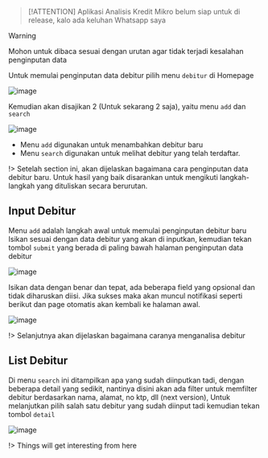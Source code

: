 > [!ATTENTION]
> Aplikasi Analisis Kredit Mikro belum siap untuk di release, kalo ada keluhan Whatsapp saya

> [!WARNING]
> Mohon untuk dibaca sesuai dengan urutan agar tidak terjadi kesalahan penginputan data


Untuk memulai penginputan data debitur pilih menu `debitur` di Homepage

![image](https://user-images.githubusercontent.com/45744788/199644385-32ea1a5d-b423-4dcb-b5be-8f0df959ae7f.png)

Kemudian akan disajikan 2 (Untuk sekarang 2 saja), yaitu menu `add` dan `search`

![image](https://user-images.githubusercontent.com/45744788/199645154-4bf3d03a-d3d5-4b7e-8186-af85f1e5d48c.png)

- Menu `add` digunakan untuk menambahkan debitur baru 
- Menu `search` digunakan untuk melihat debitur yang telah terdaftar.

!> Setelah section ini, akan dijelaskan bagaimana cara penginputan data debitur baru. Untuk hasil yang baik disarankan untuk mengikuti langkah-langkah yang dituliskan secara berurutan.


## Input Debitur

Menu `add` adalah langkah awal untuk memulai penginputan debitur baru
Isikan sesuai dengan data debitur yang akan di inputkan, kemudian tekan tombol `submit` yang berada di paling bawah halaman penginputan data debitur

![image](https://user-images.githubusercontent.com/45744788/199646138-44ecffbd-10c7-49a9-a0fc-a62ca8828eef.png)

Isikan data dengan benar dan tepat, ada beberapa field yang opsional dan tidak diharuskan diisi. Jika sukses maka akan muncul notifikasi seperti berikut dan page otomatis akan kembali ke halaman awal.

![image](https://user-images.githubusercontent.com/45744788/199647048-91f88a87-60a4-4d44-a7d3-8d89aa659133.png)

!> Selanjutnya akan dijelaskan bagaimana caranya menganalisa debitur

## List Debitur

Di menu `search` ini ditampilkan apa yang sudah diinputkan tadi, dengan beberapa detail yang sedikit, nantinya disini akan ada filter untuk memfilter debitur berdasarkan nama, alamat, no ktp, dll (next version), Untuk melanjutkan pilih salah satu debitur yang sudah diinput tadi kemudian tekan tombol `detail`

![image](https://user-images.githubusercontent.com/45744788/199647543-dd8457de-adf6-427a-a91e-a96fceb0ca3b.png)

!> Things will get interesting from here

